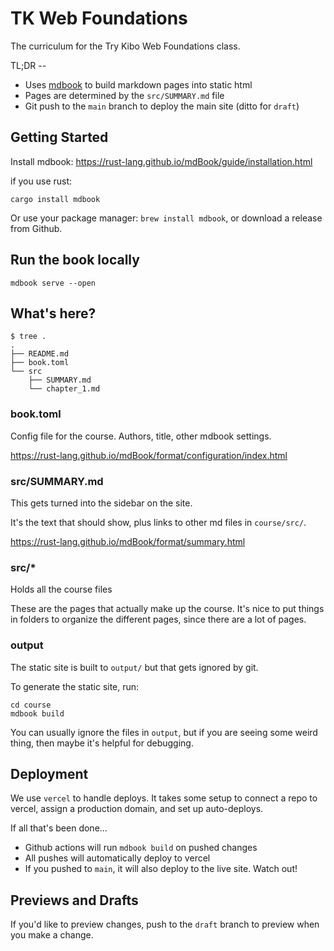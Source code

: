 # TK Web Foundations

The curriculum for the Try Kibo Web Foundations class.

TL;DR --
* Uses [mdbook](https://github.com/rust-lang/mdBook) to build markdown pages into static html
* Pages are determined by the `src/SUMMARY.md` file
* Git push to the `main` branch to deploy the main site (ditto for `draft`)

## Getting Started

Install mdbook: https://rust-lang.github.io/mdBook/guide/installation.html

if you use rust:

```
cargo install mdbook
```

Or use your package manager: `brew install mdbook`, or download a release from
Github.

## Run the book locally

```
mdbook serve --open
```

## What's here?

```
$ tree .
.
├── README.md
├── book.toml
└── src
    ├── SUMMARY.md
    └── chapter_1.md
```

### book.toml

Config file for the course. Authors, title, other mdbook settings.

https://rust-lang.github.io/mdBook/format/configuration/index.html

### src/SUMMARY.md

This gets turned into the sidebar on the site.

It's the text that should show, plus links to other md files in `course/src/`.

https://rust-lang.github.io/mdBook/format/summary.html

### src/*

Holds all the course files

These are the pages that actually make up the course. It's nice to put
things in folders to organize the different pages, since there are a lot of pages.

### output

The static site is built to `output/` but that gets ignored by git.

To generate the static site, run:

```
cd course
mdbook build
```

You can usually ignore the files in `output`, but if you are seeing some weird thing, then maybe it's helpful for debugging.

## Deployment

We use `vercel` to handle deploys. It takes some setup to connect a repo to
vercel, assign a production domain, and set up auto-deploys.

If all that's been done...

* Github actions will run `mdbook build` on pushed changes
* All pushes will automatically deploy to vercel
* If you pushed to `main`, it will also deploy to the live site. Watch out!

## Previews and Drafts

If you'd like to preview changes, push to the `draft` branch to preview when you make a change.